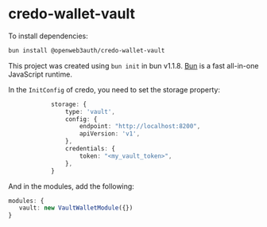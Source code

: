 # credo-wallet-vault

To install dependencies:

```bash
bun install @openweb3auth/credo-wallet-vault
```

This project was created using `bun init` in bun v1.1.8. [Bun](https://bun.sh) is a fast all-in-one JavaScript runtime.

In the `InitConfig` of credo, you need to set the storage property:

```typescript
			storage: {
				type: 'vault',
				config: {
					endpoint: "http://localhost:8200",
					apiVersion: 'v1',
				},
				credentials: {
					token: "<my_vault_token>",
				},
			}
```


And in the modules, add the following:

```typescript
modules: {
   vault: new VaultWalletModule({})
}
```